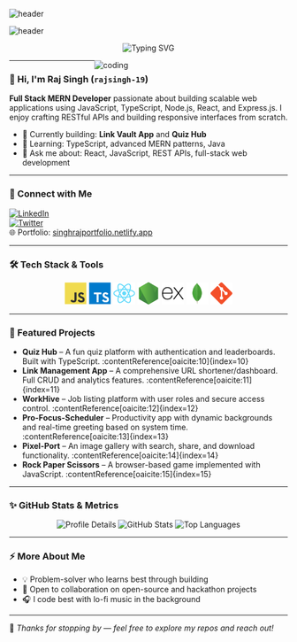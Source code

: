 ![header](https://user-images.githubusercontent.com/73928744/182041587-527d010a-80d3-4b57-bd99-c2be13c1a516.png)


![header](https://capsule-render.vercel.app/api?type=waving&color=0:00CED1,100:00FFFF&height=270&section=header&text=Raj%20Singh&fontSize=70&fontAlignY=35&desc=Full%20Stack%20MERN%20Developer&descAlignY=60&descSize=20&animation=fadeIn&fontColor=ffffff)

<p align="center">
  <img src="https://readme-typing-svg.demolab.com?font=Fira+Code&weight=700&size=25&pause=1000&color=00CED1&center=true&vCenter=true&width=435&lines=Welcome+to+my+Github+Profile!;I+Build+in+MERN+Stack" alt="Typing SVG" />
</p>

<img align="right" alt="coding" width="350" src="https://media.giphy.com/media/JltOMwYmi0VrO/giphy.gif" />

---

### 👋 Hi, I'm **Raj Singh** (`rajsingh‑19`)

**Full Stack MERN Developer** passionate about building scalable web applications using JavaScript, TypeScript, Node.js, React, and Express.js. I enjoy crafting RESTful APIs and building responsive interfaces from scratch.  

- 🔭 Currently building: **Link Vault App** and **Quiz Hub**  
- 🌱 Learning: TypeScript, advanced MERN patterns, Java  
- 💬 Ask me about: React, JavaScript, REST APIs, full-stack web development  

---

### 🔗 Connect with Me

[![LinkedIn](https://img.shields.io/badge/LinkedIn‑Raj%20Singh-blue?logo=linkedin)](https://www.linkedin.com/in/raj-singh19)  
[![Twitter](https://img.shields.io/badge/Twitter-@Raj_singh_19-blue?logo=twitter)](https://twitter.com/Raj_singh_19)  
🌐 Portfolio: [singhrajportfolio.netlify.app](https://singhrajportfolio.netlify.app/)

---

### 🛠️ Tech Stack & Tools

<p align="center">
  <img src="https://raw.githubusercontent.com/devicons/devicon/master/icons/javascript/javascript-original.svg" width="40" />  
  <img src="https://raw.githubusercontent.com/devicons/devicon/master/icons/typescript/typescript-original.svg" width="40" />  
  <img src="https://raw.githubusercontent.com/devicons/devicon/master/icons/react/react-original.svg" width="40" />  
  <img src="https://raw.githubusercontent.com/devicons/devicon/master/icons/nodejs/nodejs-original.svg" width="40" />  
  <img src="https://raw.githubusercontent.com/devicons/devicon/master/icons/express/express-original.svg" width="40" />  
  <img src="https://raw.githubusercontent.com/devicons/devicon/master/icons/mongodb/mongodb-original.svg" width="40" />  
  <img src="https://raw.githubusercontent.com/devicons/devicon/master/icons/git/git-original.svg" width="40" />
</p>

---

### 📌 Featured Projects

- **Quiz Hub** – A fun quiz platform with authentication and leaderboards. Built with TypeScript. :contentReference[oaicite:10]{index=10}  
- **Link Management App** – A comprehensive URL shortener/dashboard. Full CRUD and analytics features. :contentReference[oaicite:11]{index=11}  
- **WorkHive** – Job listing platform with user roles and secure access control. :contentReference[oaicite:12]{index=12}  
- **Pro-Focus-Scheduler** – Productivity app with dynamic backgrounds and real-time greeting based on system time. :contentReference[oaicite:13]{index=13}  
- **Pixel-Port** – An image gallery with search, share, and download functionality. :contentReference[oaicite:14]{index=14}  
- **Rock Paper Scissors** – A browser-based game implemented with JavaScript. :contentReference[oaicite:15]{index=15}  

---

### ✨ GitHub Stats & Metrics

<p align="center">
  <img src="https://github-profile-summary-cards.vercel.app/api/cards/profile-details?username=rajsingh-19&theme=nightowl" alt="Profile Details" />
  <img src="https://github-profile-summary-cards.vercel.app/api/cards/stats?username=rajsingh-19&theme=nightowl" alt="GitHub Stats" />
  <img src="https://github-profile-summary-cards.vercel.app/api/cards/most-commit-language?username=rajsingh-19&theme=nightowl" alt="Top Languages" />
</p>

---

### ⚡ More About Me

- 💡 Problem-solver who learns best through building  
- 🤝 Open to collaboration on open-source and hackathon projects  
- 🎧 I code best with lo-fi music in the background  

---

📌 *Thanks for stopping by — feel free to explore my repos and reach out!*  
